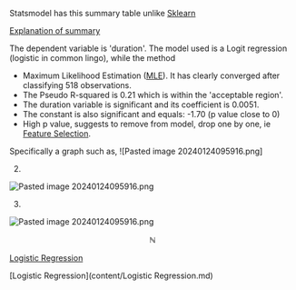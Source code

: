 Statsmodel has this summary table unlike [Sklearn](./Sklearn.md)

[Explanation of summary](https://youtu.be/JwUj5M8QY4U?t=658)

The dependent variable is 'duration'. The model used is a Logit regression (logistic in common lingo), while the method 
- Maximum Likelihood Estimation ([MLE](./MLE.md)). It has clearly converged after classifying 518 observations.
- The Pseudo R-squared is 0.21 which is within the 'acceptable region'.
- The duration variable is significant and its coefficient is 0.0051.
- The constant is also significant and equals: -1.70 (p value close to 0)
- High p value, suggests to remove from model, drop one by one, ie [Feature Selection](./Feature%20Selection.md).

Specifically a graph such as,
![Pasted image 20240124095916.png]

2.
![Pasted image 20240124095916.png](../images/Pasted%20image%2020240124095916.png)


3.
![Pasted image 20240124095916.png](../images/Pasted%20image%2020240124095916.png)


$$\mathbb{N}$$

[Logistic Regression](./Logistic%20Regression.md)

[Logistic Regression](content/Logistic Regression.md)